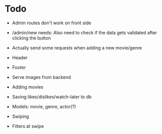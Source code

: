 # Todo

-   Admin routes don't work on front side
-   /admin/new needs: Also need to check if the data gets validated after clicking the button
-   Actually send some requests when adding a new movie/genre

-   Header
-   Footer
-   Serve images from backend
-   Adding movies
-   Saving likes/dislikes/watch-later to db
-   Models: movie, genre, actor(?)
-   Swiping
-   Filters at swipe
